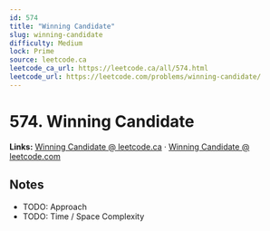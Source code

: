```yaml
--- 
id: 574
title: "Winning Candidate"
slug: winning-candidate
difficulty: Medium
lock: Prime
source: leetcode.ca
leetcode_ca_url: https://leetcode.ca/all/574.html
leetcode_url: https://leetcode.com/problems/winning-candidate/
---
```


# 574. Winning Candidate

**Links:** [Winning Candidate @ leetcode.ca](https://leetcode.ca/all/574.html) · [Winning Candidate @ leetcode.com](https://leetcode.com/problems/winning-candidate/)

## Notes
- TODO: Approach
- TODO: Time / Space Complexity
